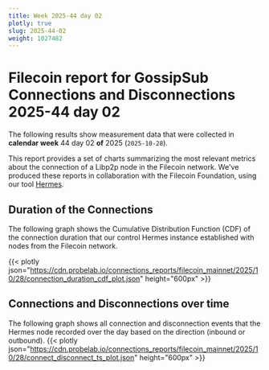 ```yaml
---
title: Week 2025-44 day 02
plotly: true
slug: 2025-44-02
weight: 1027482
---
```


# Filecoin report for GossipSub Connections and Disconnections 2025-44 day 02

The following results show measurement data that were collected in **calendar week** 44  day 02 **of** 
2025 (`2025-10-28`).

This report provides a set of charts summarizing the most relevant metrics about the connection of a Libp2p node in the Filecoin network.
We've produced these reports in collaboration with the Filecoin Foundation, using our tool [Hermes](/tools/hermes/).

## Duration of the Connections
The following graph shows the Cumulative Distribution Function (CDF) of the connection duration that our control Hermes instance established with nodes from the Filecoin network.

{{< plotly json="https://cdn.probelab.io/connections_reports/filecoin_mainnet/2025/10/28/connection_duration_cdf_plot.json" height="600px" >}}

## Connections and Disconnections over time
The following graph shows all connection and disconnection events that the Hermes node recorded over the day based on the direction (inbound or outbound).
{{< plotly json="https://cdn.probelab.io/connections_reports/filecoin_mainnet/2025/10/28/connect_disconnect_ts_plot.json" height="600px" >}}